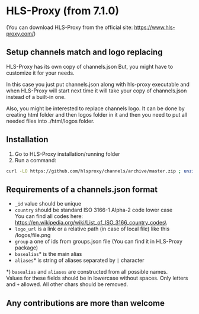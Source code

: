 # HLS-Proxy (from 7.1.0)

(You can download HLS-Proxy from the official site: https://www.hls-proxy.com/)

## Setup channels match and logo replacing

HLS-Proxy has its own copy of channels.json
But, you might have to customize it for your needs.

In this case you just put channels.json along with hls-proxy executable and when HLS-Proxy will start next time it will take your copy of channels.json instead of a built-in one.

Also, you might be interested to replace channels logo.
It can be done by creating html folder and then logos folder in it and then you need to put all needed files into ./html/logos folder.

## Installation

1. Go to HLS-Proxy installation/running folder
2. Run a command: 

```bash
curl -LO https://github.com/hlsproxy/channels/archive/master.zip ; unzip -o master.zip -d "./" ; rsync -arv ./channels-master/ ./; rm -r channels-master master.zip
```

## Requirements of a channels.json format
- `_id` value should be unique
- `country` should be standard ISO 3166-1 Alpha-2 code lower case  
You can find all codes here: https://en.wikipedia.org/wiki/List_of_ISO_3166_country_codes\
- `logo_url` is a link or a relative path (in case of local file) like this /logos/file.png
- `group` a one of ids from groups.json file (You can find it in HLS-Proxy package)
- `basealias`* is the main alias
- `aliases`* is string of aliases separated by `|` character

*) `basealias` and `aliases` are constructed from all possible names.  
Values for these fields should be in lowercase without spaces. Only letters and `+` allowed. All other chars should be removed.
 
## Any contributions are more than welcome
